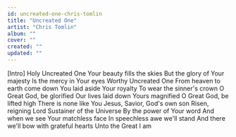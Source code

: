 ```yaml
---
id: uncreated-one-chris-tomlin
title: "Uncreated One"
artist: "Chris Tomlin"
album: ""
cover: ""
created: ""
updated: ""
---
```


[Intro]
Holy Uncreated One
Your beauty fills the skies
But the glory of Your majesty
Is the mercy in Your eyes
Worthy Uncreated One
From heaven to earth come down
You laid aside Your royalty
To wear the sinner's crown
O Great God, be glorified
Our lives laid down
Yours magnified
O Great God, be lifted high
There is none like You
Jesus, Savior, God's own son
Risen, reigning Lord
Sustainer of the Universe
By the power of Your word
And when we see Your matchless face
In speechless awe we'll stand
And there we'll bow with grateful hearts
Unto the Great I am